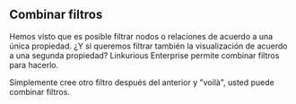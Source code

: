 ## Combinar filtros

Hemos visto que es posible filtrar nodos o relaciones de acuerdo a una única propiedad. ¿Y si queremos filtrar también la visualización de acuerdo a una segunda propiedad? Linkurious Enterprise permite combinar filtros para hacerlo.

Simplemente cree otro filtro después del anterior y "voilà", usted puede combinar filtros.
